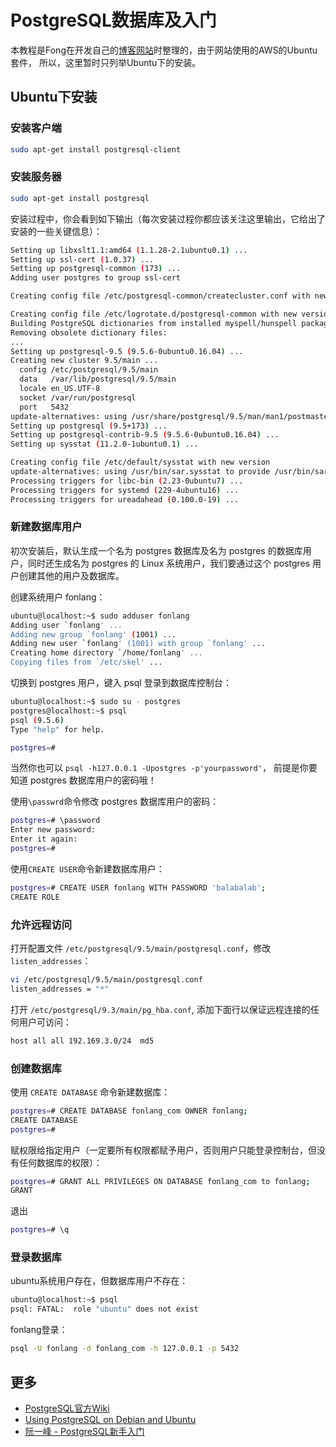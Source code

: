<!---
@title  PostgreSQL数据库及入门
@category 开发手册  
-->
# PostgreSQL数据库及入门

本教程是Fong在开发自己的[博客网站](http://www.fonlang.com/blog/)时整理的，由于网站使用的AWS的Ubuntu套件，
所以，这里暂时只列举Ubuntu下的安装。

## Ubuntu下安装

### 安装客户端
```bash
sudo apt-get install postgresql-client
```

### 安装服务器
```bash
sudo apt-get install postgresql
```
安装过程中，你会看到如下输出（每次安装过程你都应该关注这里输出，它给出了安装的一些关键信息）：

```bash
Setting up libxslt1.1:amd64 (1.1.28-2.1ubuntu0.1) ...
Setting up ssl-cert (1.0.37) ...
Setting up postgresql-common (173) ...
Adding user postgres to group ssl-cert

Creating config file /etc/postgresql-common/createcluster.conf with new version

Creating config file /etc/logrotate.d/postgresql-common with new version
Building PostgreSQL dictionaries from installed myspell/hunspell packages...
Removing obsolete dictionary files:
...
Setting up postgresql-9.5 (9.5.6-0ubuntu0.16.04) ...
Creating new cluster 9.5/main ...
  config /etc/postgresql/9.5/main
  data   /var/lib/postgresql/9.5/main
  locale en_US.UTF-8
  socket /var/run/postgresql
  port   5432
update-alternatives: using /usr/share/postgresql/9.5/man/man1/postmaster.1.gz to provide /usr/share/man/man1/postmaster.1.gz (postmaster.1.gz) in auto mode
Setting up postgresql (9.5+173) ...
Setting up postgresql-contrib-9.5 (9.5.6-0ubuntu0.16.04) ...
Setting up sysstat (11.2.0-1ubuntu0.1) ...

Creating config file /etc/default/sysstat with new version
update-alternatives: using /usr/bin/sar.sysstat to provide /usr/bin/sar (sar) in auto mode
Processing triggers for libc-bin (2.23-0ubuntu7) ...
Processing triggers for systemd (229-4ubuntu16) ...
Processing triggers for ureadahead (0.100.0-19) ...
```

### 新建数据库用户

初次安装后，默认生成一个名为 postgres 数据库及名为 postgres 的数据库用户，同时还生成名为 postgres 的 Linux 系统用户，我们要通过这个 postgres 用户创建其他的用户及数据库。

创建系统用户 fonlang：
```bash
ubuntu@localhost:~$ sudo adduser fonlang
Adding user `fonlang' ...
Adding new group `fonlang' (1001) ...
Adding new user `fonlang' (1001) with group `fonlang' ...
Creating home directory `/home/fonlang' ...
Copying files from `/etc/skel' ...
```

切换到 postgres 用户，键入 psql 登录到数据库控制台：
```bash
ubuntu@localhost:~$ sudo su - postgres
postgres@localhost:~$ psql
psql (9.5.6)
Type "help" for help.

postgres=#
```

当然你也可以 `psql -h127.0.0.1 -Upostgres -p'yourpassword'`， 前提是你要知道 postgres 数据库用户的密码哦！

使用`\passwrd`命令修改 postgres 数据库用户的密码：
```bash
postgres=# \password
Enter new password:
Enter it again:
postgres=#
```

使用`CREATE USER`命令新建数据库用户：
```bash
postgres=# CREATE USER fonlang WITH PASSWORD 'balabalab';
CREATE ROLE
```

### 允许远程访问

打开配置文件 `/etc/postgresql/9.5/main/postgresql.conf`，修改 `listen_addresses`：
```bash
vi /etc/postgresql/9.5/main/postgresql.conf
listen_addresses = "*"
```

打开 `/etc/postgresql/9.3/main/pg_hba.conf`, 添加下面行以保证远程连接的任何用户可访问：
```bash
host all all 192.169.3.0/24  md5

```

### 创建数据库

使用 `CREATE DATABASE` 命令新建数据库：
```bash
postgres=# CREATE DATABASE fonlang_com OWNER fonlang;
CREATE DATABASE
postgres=#
```

赋权限给指定用户（一定要所有权限都赋予用户，否则用户只能登录控制台，但没有任何数据库的权限）：
```bash
postgres=# GRANT ALL PRIVILEGES ON DATABASE fonlang_com to fonlang;
GRANT
```

退出
```bash
postgres=# \q

```

### 登录数据库

ubuntu系统用户存在，但数据库用户不存在：
```bash
ubuntu@localhost:~$ psql
psql: FATAL:  role "ubuntu" does not exist
```

fonlang登录：
```bash
psql -U fonlang -d fonlang_com -h 127.0.0.1 -p 5432
```

## 更多

* [PostgreSQL官方Wiki](https://wiki.postgresql.org/wiki/Main_Page)
* [Using PostgreSQL on Debian and Ubuntu](http://www.stuartellis.name/articles/postgresql-setup/)
* [阮一峰 - PostgreSQL新手入门](http://www.ruanyifeng.com/blog/2013/12/getting_started_with_postgresql.html)
